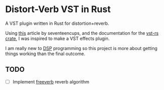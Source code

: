 # Distort-Verb VST in Rust
A VST plugin written in Rust for distortion+reverb.

Using [this](https://www.seventeencups.net/posts/writing-an-audio-plugin-in-rust/) article by seventeencups, and the documentation for the [vst-rs crate](https://crates.io/crates/vst), I was inspired to make a VST effects plugin.

I am really new to [DSP](https://en.wikipedia.org/wiki/Digital_signal_processing) programming so this project is more about getting things working than the final outcome.

## TODO
- [ ] Implement [freeverb](https://ccrma.stanford.edu/~jos/pasp/Freeverb.html) reverb algorithm 
